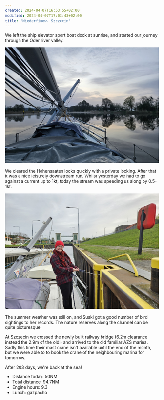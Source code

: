 ```yaml
---
created: 2024-04-07T16:53:55+02:00
modified: 2024-04-07T17:03:43+02:00
title: 'Niederfinow- Szczecin'
---
```


We left the ship elevator sport boat dock at sunrise, and started our journey through the Oder river valley.

![Image](../2024/58b26c04480efd6eeecbd2a2112b3d58.jpg) 

We cleared the Hohensaaten locks quickly with a private locking. After that it was a nice leisurely downstream run. Whilst yesterday we had to go against a current up to 1kt, today the stream was speeding us along by 0.5-1kt.

![Image](../2024/e96e27d7458dd2290029478b755af422.jpg) 

The summer weather was still on, and Suski got a good number of bird sightings to her records. The nature reserves along the channel can be quite picturesque.

At Szczecin we crossed the newly built railway bridge (6.2m clearance instead the 2.9m of the old!) and arrived to the old familiar AZS marina. Sadly this time their mast crane isn't available until the end of the month, but we were able to to book the crane of the neighbouring marina for tomorrow.

After 203 days, we're back at the sea!

* Distance today: 50NM
* Total distance: 94.7NM
* Engine hours: 9.3
* Lunch: gazpacho
